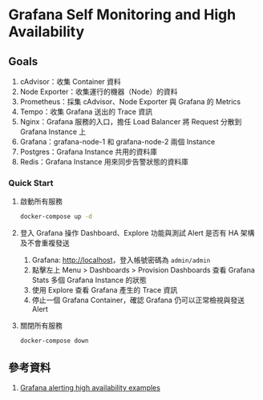 # Grafana Self Monitoring and High Availability

## Goals

1. cAdvisor：收集 Container 資料
2. Node Exporter：收集運行的機器（Node）的資料
3. Prometheus：採集 cAdvisor、Node Exporter 與 Grafana 的 Metrics
4. Tempo：收集 Grafana 送出的 Trace 資訊
5. Nginx：Grafana 服務的入口，擔任 Load Balancer 將 Request 分散到 Grafana Instance 上
6. Grafana：grafana-node-1 和 grafana-node-2 兩個 Instance
7. Postgres：Grafana Instance 共用的資料庫
8. Redis：Grafana Instance 用來同步告警狀態的資料庫

### Quick Start

1. 啟動所有服務

   ```bash
   docker-compose up -d
   ```

2. 登入 Grafana 操作 Dashboard、Explore 功能與測試 Alert 是否有 HA 架構及不會重複發送
   1. Grafana: <http://localhost>，登入帳號密碼為 `admin/admin`
   2. 點擊左上 Menu > Dashboards > Provision Dashboards 查看 Grafana Stats 多個 Grafana Instance 的狀態
   3. 使用 Explore 查看 Grafana 產生的 Trace 資訊
   4. 停止一個 Grafana Container，確認 Grafana 仍可以正常檢視與發送 Alert
3. 關閉所有服務

   ```bash
   docker-compose down
   ```

## 參考資料

1. [Grafana alerting high availability examples](https://github.com/grafana/alerting-ha-docker-examples/tree/main)
